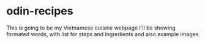 # odin-recipes
This is going to be my Vietnamese cuisine webpage
I'll be showing formated words, with list for steps and ingredients and
also example images

